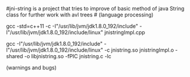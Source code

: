#jni-string is a project that tries to improve of basic method of java String class for further work with avl trees #
(language processing)

gcc  -std=c++11 -c -I"/usr/lib/jvm/jdk1.8.0_192/include" -I"/usr/lib/jvm/jdk1.8.0_192/include/linux" jnistringImpl.cpp

gcc -I"/usr/lib/jvm/jdk1.8.0_192/include" -I"/usr/lib/jvm/jdk1.8.0_192/include/linux" -c   jnistring.so  jnistringImpl.o -shared -o libjnistring.so -fPIC jnistring.c -lc

(warnings and bugs)